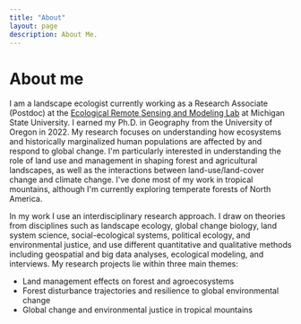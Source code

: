 ```yaml
---
title: "About"
layout: page
description: About Me.
---
```


# About me

I am a landscape ecologist currently working as a Research Associate (Postdoc) at the [Ecological Remote Sensing and Modeling Lab](https://www.ersamlab.com/) at Michigan State University. I earned my Ph.D. in Geography from the University of Oregon in 2022.
My research focuses on understanding how ecosystems and historically marginalized human populations are affected by and respond to global change. I'm particularly interested in understanding the role of land use and management in shaping forest and agricultural landscapes, as well as the interactions between land-use/land-cover change and climate change. I've done most of my work in tropical mountains, although I'm currently exploring temperate forests of North America.  

In my work I use an interdisciplinary research approach. I draw on theories from disciplines such as landscape ecology, global change biology, land system science, social-ecological systems, political ecology, and environmental justice, and use different quantitative and qualitative methods including geospatial and big data analyses, ecological modeling, and interviews. 
My research projects lie within three main themes:

- Land management effects on forest and agroecosystems
- Forest disturbance trajectories and resilience to global environmental change
- Global change and environmental justice in tropical mountains
